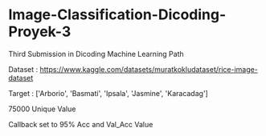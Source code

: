 # Image-Classification-Dicoding-Proyek-3
Third Submission in Dicoding Machine Learning Path

Dataset : https://www.kaggle.com/datasets/muratkokludataset/rice-image-dataset

Target : ['Arborio', 'Basmati', 'Ipsala', 'Jasmine', 'Karacadag']

75000 Unique Value

Callback set to 95% Acc and Val_Acc Value
